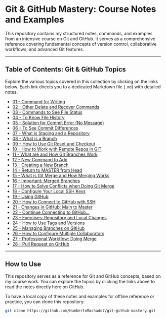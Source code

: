 # Git & GitHub Mastery: Course Notes and Examples

This repository contains my structured notes, commands, and examples from an intensive course on Git and GitHub. It serves as a comprehensive reference covering fundamental concepts of version control, collaborative workflows, and advanced Git features.

---

## Table of Contents: Git & GitHub Topics

Explore the various topics covered in this collection by clicking on the links below. Each link directs you to a dedicated Markdown file (`.md`) with detailed notes.

*   [01 - Command for Writing](./01-command-for-writing.md)
*   [02 - Other Delete and Recover Commands](./02-other-delete-recover-commands.md)
*   [03 - Commands to See File Status](./03-commands-to-see-file-status.md)
*   [04 - To Know File History](./04-to-know-file-history.md)
*   [05 - Solution for Commit Error (No Message)](./05-solution-commit-error-no-message.md)
*   [06 - To See Commit Differences](./06-to-see-commit-differences.md)
*   [07 - What is Staging and a Repository](./07-what-is-staging-and-repository.md)
*   [08 - What is a Branch](./08-what-is-branch.md)
*   [09 - How to Use Git Reset and Checkout](./09-how-to-use-git-reset-and-checkout.md)
*   [10 - How to Work with Remote Repos in GIT](./10-how-to-work-with-remote-repos-git.md)
*   [11 - What are and How Git Branches Work](./11-what-are-and-how-git-branches-work.md)
*   [12 - New Command to Add](./12-new-command-to-add.md)
*   [13 - Creating a New Branch](./13-creating-a-new-branch.md)
*   [14 - Return to MASTER from Head](./14-return-to-master-from-head.md) <!-- Note: 'master' is an old branch name, usually 'main' now. -->
*   [15 - What is Git Merge and How Merging Works](./15-what-is-git-merge-and-how-merging-works.md)
*   [16 - Important: Merged Branches](./16-important-merged-branches.md)
*   [17 - How to Solve Conflicts when Doing Git Merge](./17-how-to-solve-conflicts-git-merge.md)
*   [18 - Configure Your Local SSH Keys](./18-configure-your-local-ssh-keys.md)
*   [19 - Using GitHub](./19-using-github.md)
*   [20 - How to Connect to GitHub with SSH](./20-how-to-connect-to-github-with-ssh.md)
*   [21 - Changes in GitHub: Main to Master](./21-changes-in-github-main-to-master.md) <!-- Note: Appears to cover the main/master change. -->
*   [22 - Continue Connecting to GitHub...](./22-continue-connecting-to-github.md)
*   [23 - Exercises: Repository and Local Changes](./23-exercises-repository-local-changes.md) <!-- Title approximated -->
*   [24 - How to Use Tags and Versions](./24-how-to-use-tags-and-versions.md)
*   [25 - Managing Branches on GitHub](./25-managing-branches-on-github.md)
*   [26 - How to Configure Multiple Collaborators](./26-how-to-configure-multiple-collaborators.md)
*   [27 - Professional Workflow: Doing Merge](./27-professional-workflow-doing-merge.md) <!-- Title approximated -->
*   [28 - Pull Request on GitHub](./28-pull-request-on-github.md)

---

## How to Use

This repository serves as a reference for Git and GitHub concepts, based on my course work. You can explore the topics by clicking the links above to read the notes directly here on GitHub.

To have a local copy of these notes and examples for offline reference or practice, you can clone this repository:

```bash
git clone https://github.com/HumbertoMachado7/git-github-mastery.git
